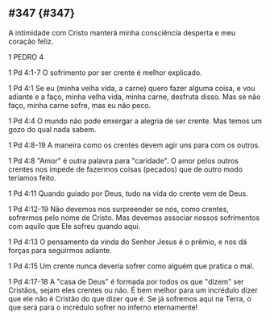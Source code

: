 ## #347 {#347}

A intimidade com Cristo manterá minha consciência desperta e meu coração feliz.

1 PEDRO 4

1 Pd 4:1-7 O sofrimento por ser crente é melhor explicado.

1 Pd 4:1 Se eu (minha velha vida, a carne) quero fazer alguma coisa, e vou adiante e a faço, minha velha vida, minha carne, desfruta disso. Mas se não faço, minha carne sofre, mas eu não peco.

1 Pd 4:4 O mundo não pode enxergar a alegria de ser crente. Mas temos um gozo do qual nada sabem.

1 Pd 4:8-19 A maneira como os crentes devem agir uns para com os outros.

1 Pd 4:8 &quot;Amor&quot; é outra palavra para &quot;caridade&quot;. O amor pelos outros crentes nos impede de fazermos coisas (pecados) que de outro modo teríamos feito.

1 Pd 4:11 Quando guiado por Deus, tudo na vida do crente vem de Deus.

1 Pd 4:12-19 Não devemos nos surpreender se nós, como crentes, sofrermos pelo nome de Cristo. Mas devemos associar nossos sofrimentos com aquilo que Ele sofreu quando aqui.

1 Pd 4:13 O pensamento da vinda do Senhor Jesus é o prêmio, e nos dá forças para seguirmos adiante.

1 Pd 4:15 Um crente nunca deveria sofrer como alguém que pratica o mal.

1 Pd 4:17-18 A &quot;casa de Deus&quot; é formada por todos os que &quot;dizem&quot; ser Cristãos, sejam eles crentes ou não. É bem melhor para um incrédulo dizer que ele não é Cristão do que dizer que é. Se já sofremos aqui na Terra, o que será para o incrédulo sofrer no inferno eternamente!